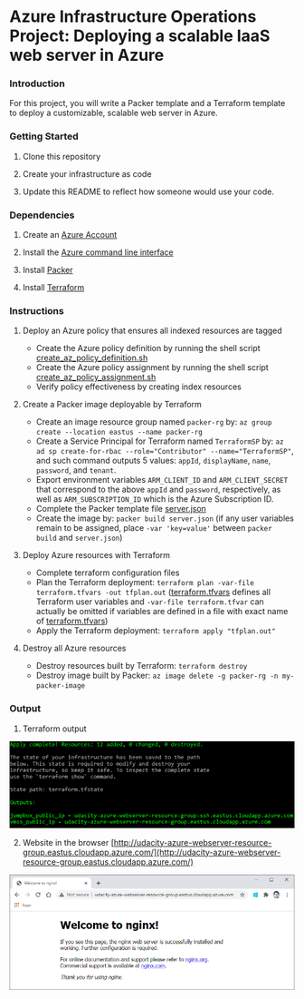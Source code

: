 # Azure Infrastructure Operations Project: Deploying a scalable IaaS web server in Azure

### Introduction
For this project, you will write a Packer template and a Terraform template to deploy a customizable, scalable web server in Azure.

### Getting Started
1. Clone this repository

2. Create your infrastructure as code

3. Update this README to reflect how someone would use your code.

### Dependencies
1. Create an [Azure Account](https://portal.azure.com)

2. Install the [Azure command line interface](https://docs.microsoft.com/en-us/cli/azure/install-azure-cli?view=azure-cli-latest)

3. Install [Packer](https://www.packer.io/downloads)

4. Install [Terraform](https://www.terraform.io/downloads.html)

### Instructions
1. Deploy an Azure policy that ensures all indexed resources are tagged
    - Create the Azure policy definition by running the shell script [create_az_policy_definition.sh](create_az_policy_definition.sh)
    - Create the Azure policy assignment by running the shell script [create_az_policy_assignment.sh](create_az_policy_assignment.sh)
    - Verify policy effectiveness by creating index resources

2. Create a Packer image deployable by Terraform
    - Create an image resource group named `packer-rg` by: `az group create --location eastus --name packer-rg`
    - Create a Service Principal for Terraform named `TerraformSP` by: `az ad sp create-for-rbac --role="Contributor" --name="TerraformSP"`, and such command outputs 5 values: `appId`, `displayName`, `name`, `password`, and `tenant`.
    - Export environment variables `ARM_CLIENT_ID` and `ARM_CLIENT_SECRET` that correspond to the above `appId` and `password`, respectively, as well as `ARM_SUBSCRIPTION_ID` which is the Azure Subscription ID.
    - Complete the Packer template file [server.json](server.json)
    - Create the image by: `packer build server.json` (if any user variables remain to be assigned, place `-var 'key=value'` between `packer build` and `server.json`)

3. Deploy Azure resources with Terraform
    - Complete terraform configuration files
    - Plan the Terraform deployment: `terraform plan -var-file terraform.tfvars -out tfplan.out` ([terraform.tfvars](terraform.tfvars) defines all Terraform user variables and `-var-file terraform.tfvar` can actually be omitted if variables are defined in a file with exact name of [terraform.tfvars](terraform.tfvars))
    - Apply the Terraform deployment: `terraform apply "tfplan.out"`

4. Destroy all Azure resources
    - Destroy resources built by Terraform: `terraform destroy`
    - Destroy image built by Packer: `az image delete -g packer-rg -n my-packer-image`

### Output
1. Terraform output

![Terraform output](screenshots/terraform_output.png)

2. Website in the browser [http://udacity-azure-webserver-resource-group.eastus.cloudapp.azure.com/](http://udacity-azure-webserver-resource-group.eastus.cloudapp.azure.com/)

![Website in the browser](screenshots/website_browser.png)